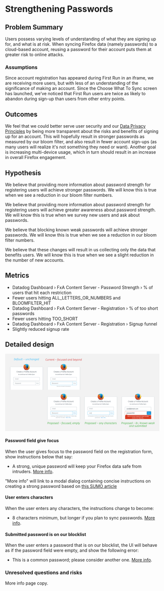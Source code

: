 # Strengthening Passwords

## Problem Summary

[comment]: # (Talk about current goals of the system and how they aren't being met. What outcomes are we not delivering? This can also include an explicit request for improvement that doesn't dictate a specific or concrete solution.)

Users possess varying levels of understanding of what they are signing up for, and what is at risk. When syncing Firefox data (namely passwords) to a cloud-based account, reusing a password for their account puts them at greater risk to online attacks.

### Assumptions

[comment]: # (This is where you talk about what you assume to be true. This could include assumptions around what users are doing, errors, gaps, etc., based on anecdotes, opinions, testing, or data.)

Since account registration has appeared during First Run in an iframe, we are receiving more users, but with less of an understanding of the significance of making an account. Since the Choose What To Sync screen has launched, we've noticed that First Run users are twice as likely to abandon during sign-up than users from other entry points.

## Outcomes

[comment]: # (What are the outcomes you want to achieve? What is the success criteria?)

We feel that we could better serve user security and our [Data Privacy Principles](https://www.mozilla.org/en-US/privacy/principles/) by being more transparent about the risks and benefits of signing up for an account. This will hopefully result in stronger passwords as measured by our bloom filter, and also result in fewer account sign-ups (as many users will realize it's not something they need or want). Another goal is increasing multi-device usage, which in turn should result in an increase in overall Firefox engagement.

## Hypothesis

[comment]: # (A high level hypothesis of how the feature you're proposing is going help us achieve the outcomes listed above. I recommend this be a sentence of the form. We believe that doing this building this creating this experience for these people will achieve this outcome. We will know this is true when we see this qualitative feedback quantitative feedback KPI change.)

We believe that providing more information about password strength for registering users will achieve stronger passwords. We will know this is true when we see a reduction in our bloom filter numbers.

We believe that providing more information about password strength for registering users will achieve greater awareness about password strength. We will know this is true when we survey new users and ask about passwords.

We believe that blocking known weak passwords will achieve stronger passwords. We will know this is true when we see a reduction in our bloom filter numbers.

We believe that these changes will result in us collecting only the data that benefits users. We will know this is true when we see a slight reduction in the number of new accounts.

## Metrics

[comment]: # (How are you going to measure the outcome / success? Please provide sample artifact graphs here.)

* Datadog Dashboard › FxA Content Server - Password Strength › % of users that hit each restriction
 * Fewer users hitting ALL_LETTERS_OR_NUMBERS and BLOOMFILTER_HIT
* Datadog Dashboard › FxA Content Server - Registration › % of too short passwords
 * Fewer users hitting TOO_SHORT
* Datadog Dashboard › FxA Content Server - Registration › Signup funnel
 * Slightly reduced signup rate

## Detailed design

[comment]: # (This is the bulk of the RFC. Explain the design in enough detail for somebody familiar with the language to understand. This should get into specifics and corner-cases, and include examples of how the feature is used.)

![Password Strength](password-strength.png)

#### Password field give focus
When the user gives focus to the password field on the registration form, show instructions below that say:
* A strong, unique password will keep your Firefox data safe from intruders. <u>More info</u>.

"More info" will link to a modal dialog containing concise instructions on creating a strong password based on [this SUMO article](https://support.mozilla.org/en-US/kb/create-secure-passwords-keep-your-identity-safe)

#### User enters characters
When the user enters any characters, the instructions change to become:
* 8 characters minimum, but longer if you plan to sync passwords. <u>More info</u>.

#### Submitted password is on our blocklist
When the user enters a password that is on our blocklist, the UI will behave as if the password field were empty, and show the following error:
* This is a common password; please consider another one.  <u>More info</u>.

### Unresolved questions and risks

[comment]: # ( What parts of the design are still TBD?)
More info page copy.
